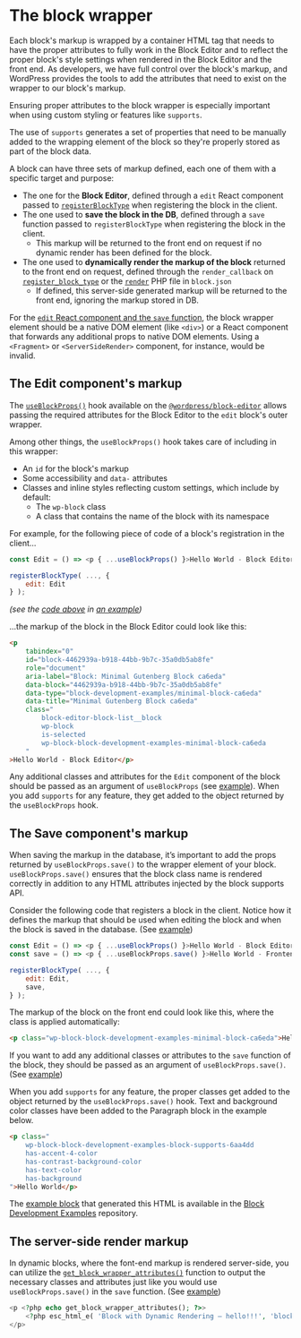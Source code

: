 # The block wrapper

Each block's markup is wrapped by a container HTML tag that needs to have the proper attributes to fully work in the Block Editor and to reflect the proper block's style settings when rendered in the Block Editor and the front end. As developers, we have full control over the block's markup, and WordPress provides the tools to add the attributes that need to exist on the wrapper to our block's markup.

Ensuring proper attributes to the block wrapper is especially important when using custom styling or features like `supports`.

<div class="callout callout-info">
The use of <code>supports</code> generates a set of properties that need to be manually added to the wrapping element of the block so they're properly stored as part of the block data.
</div>

A block can have three sets of markup defined, each one of them with a specific target and purpose:

- The one for the **Block Editor**, defined through a `edit` React component passed to [`registerBlockType`](https://developer.wordpress.org/block-editor/reference-guides/block-api/block-registration/#registerblocktype) when registering the block in the client.
- The one used to **save the block in the DB**, defined through a `save` function passed to `registerBlockType` when registering the block in the client.
    - This markup will be returned to the front end on request if no dynamic render has been defined for the block.
- The one used to **dynamically render the markup of the block** returned to the front end on request, defined through the `render_callback` on [`register_block_type`](https://developer.wordpress.org/reference/functions/register_block_type/) or the [`render`](https://developer.wordpress.org/block-editor/reference-guides/block-api/block-metadata/#render) PHP file in `block.json`
    - If defined, this server-side generated markup will be returned to the front end, ignoring the markup stored in DB.

For the [`edit` React component and the `save` function](https://developer.wordpress.org/block-editor/reference-guides/block-api/block-edit-save/), the block wrapper element should be a native DOM element (like `<div>`) or a React component that forwards any additional props to native DOM elements. Using a `<Fragment>` or `<ServerSideRender>` component, for instance, would be invalid.


## The Edit component's markup

The [`useBlockProps()`](https://developer.wordpress.org/block-editor/reference-guides/packages/packages-block-editor/#useblockprops) hook available on the [`@wordpress/block-editor`](https://developer.wordpress.org/block-editor/reference-guides/packages/packages-block-editor) allows passing the required attributes for the Block Editor to the `edit` block's outer wrapper.

Among other things, the `useBlockProps()` hook takes care of including in this wrapper:

- An `id` for the block's markup
- Some accessibility and `data-` attributes
- Classes and inline styles reflecting custom settings, which include by default:
    - The `wp-block` class
    - A class that contains the name of the block with its namespace

For example, for the following piece of code of a block's registration in the client...

```js
const Edit = () => <p { ...useBlockProps() }>Hello World - Block Editor</p>;

registerBlockType( ..., {
	edit: Edit
} );
```
_(see the [code above](https://github.com/WordPress/block-development-examples/blob/trunk/plugins/minimal-block-ca6eda/src/index.js) in [an example](https://github.com/WordPress/block-development-examples/tree/trunk/plugins/minimal-block-ca6eda))_

...the markup of the block in the Block Editor could look like this:
```html
<p
    tabindex="0"
    id="block-4462939a-b918-44bb-9b7c-35a0db5ab8fe"
    role="document"
    aria-label="Block: Minimal Gutenberg Block ca6eda"
    data-block="4462939a-b918-44bb-9b7c-35a0db5ab8fe"
    data-type="block-development-examples/minimal-block-ca6eda"
    data-title="Minimal Gutenberg Block ca6eda"
    class="
        block-editor-block-list__block
        wp-block
        is-selected
        wp-block-block-development-examples-minimal-block-ca6eda
    "
>Hello World - Block Editor</p>
```

Any additional classes and attributes for the `Edit` component of the block should be passed as an argument of `useBlockProps` (see [example](https://github.com/WordPress/block-development-examples/blob/trunk/plugins/stylesheets-79a4c3/src/edit.js)). When you add `supports` for any feature, they get added to the object returned by the `useBlockProps` hook.


## The Save component's markup

When saving the markup in the database, it’s important to add the props returned by `useBlockProps.save()` to the wrapper element of your block. `useBlockProps.save()` ensures that the block class name is rendered correctly in addition to any HTML attributes injected by the block supports API.

Consider the following code that registers a block in the client. Notice how it defines the markup that should be used when editing the block and when the block is saved in the database. (See [example](https://github.com/WordPress/block-development-examples/blob/trunk/plugins/minimal-block-ca6eda/src/index.js))

```js
const Edit = () => <p { ...useBlockProps() }>Hello World - Block Editor</p>;
const save = () => <p { ...useBlockProps.save() }>Hello World - Frontend</p>;

registerBlockType( ..., {
	edit: Edit,
	save,
} );
```

The markup of the block on the front end could look like this, where the class is applied automatically:

```html
<p class="wp-block-block-development-examples-minimal-block-ca6eda">Hello World – Frontend</p>
```

If you want to add any additional classes or attributes to the `save` function of the block, they should be passed as an argument of `useBlockProps.save()`. (See [example](https://github.com/WordPress/block-development-examples/blob/trunk/plugins/stylesheets-79a4c3/src/save.js))

When you add `supports` for any feature, the proper classes get added to the object returned by the `useBlockProps.save()` hook. Text and background color classes have been added to the Paragraph block in the example below.

```html
<p class="
    wp-block-block-development-examples-block-supports-6aa4dd
    has-accent-4-color
    has-contrast-background-color
    has-text-color
    has-background
">Hello World</p>
```

The [example block](https://github.com/WordPress/block-development-examples/tree/trunk/plugins/block-supports-6aa4dd) that generated this HTML is available in the [Block Development Examples](https://github.com/WordPress/block-development-examples) repository.

## The server-side render markup

In dynamic blocks, where the font-end markup is rendered server-side, you can utilize the [`get_block_wrapper_attributes()`](https://developer.wordpress.org/reference/functions/get_block_wrapper_attributes/) function to output the necessary classes and attributes just like you would use `useBlockProps.save()` in the `save` function. (See [example](https://github.com/WordPress/block-development-examples/blob/f68640f42d993f0866d1879f67c73910285ca114/plugins/block-dynamic-rendering-64756b/src/render.php#L11))

```php
<p <?php echo get_block_wrapper_attributes(); ?>>
	<?php esc_html_e( 'Block with Dynamic Rendering – hello!!!', 'block-development-examples' ); ?>
</p>
```
